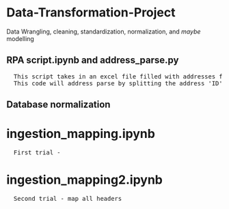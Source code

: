 # Data-Transformation-Project
Data Wrangling, cleaning, standardization, normalization, and *maybe* modelling

## RPA script.ipynb and address_parse.py
<pre>
  This script takes in an excel file filled with addresses for data transformation ad cleaning. 
  This code will address parse by splitting the address 'ID','House Number', 'Compass', 'Street Name', 'Artery Name', 'ADDRESS'.
</pre>

## Database normalization
# ingestion_mapping.ipynb
<pre>
  First trial - 
</pre>
# ingestion_mapping2.ipynb
<pre>
  Second trial - map all headers
</pre>
